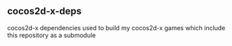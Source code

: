 ## cocos2d-x-deps
cocos2d-x dependencies used to build my cocos2d-x games which include this repository as a submodule
